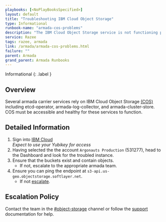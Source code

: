 ```yaml
---
playbooks: [<NoPlayBooksSpecified>]
layout: default
title: "Troubleshooting IBM Cloud Object Storage"
type: Informational
runbook-name: "armada-cos-problems"
description: "The IBM Cloud Object Storage service is not functioning properly."
service: Razee
tags: razee, armada
link: /armada/armada-cos-problems.html
failure: ""
parent: Armada
grand_parent: Armada Runbooks
---
```


Informational
{: .label }

## Overview
Several armada carrier services rely on IBM Cloud Object Storage
[(COS)](https://cloud.ibm.com/objectstorage/create)
including etcd-operator, armada-log-collector, and armada-cluster-store.
COS must be accessible and healthy for these services to function.

## Detailed Information
1. Sign into [IBM Cloud](https://cloud.ibm.com/)  
_Expect to use your Yubikey for access_
1. Having selected the the account `Argonauts Production` (531277), head to the Dashboard and look for the troubled instance.
1. Ensure that the buckets exist and contain objects.
   -  If not, escalate to the appropriate armada team.
1. Ensure you can ping the endpoint at `s3-api.us-geo.objectstorage.softlayer.net`.
   - If not [escalate](#escalation-policy).

## Escalation Policy
Contact the team in the [#object-storage](https://ibm-argonauts.slack.com/messages/C0VJSU370) channel or follow the [support](https://cloud.ibm.com/docs/cloud-object-storage/help/support.html#troubleshooting) documentation for help.
